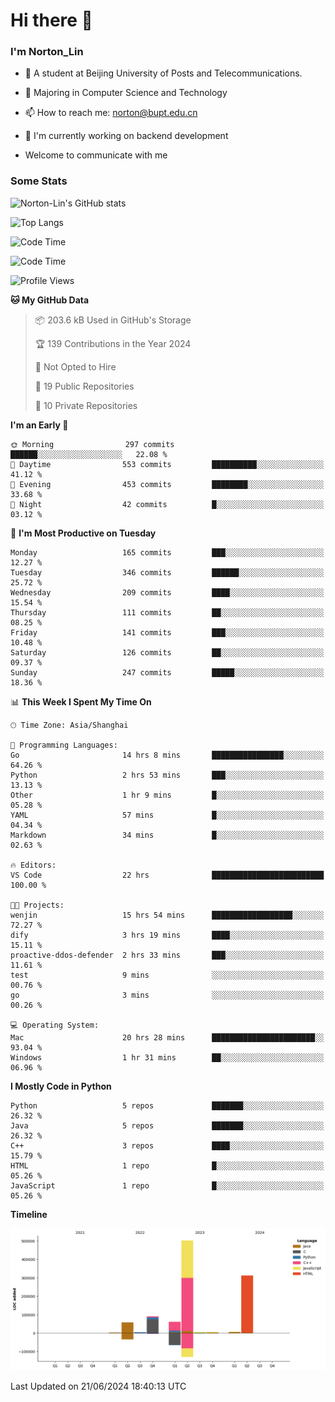 
# Hi there 👋

### I'm Norton_Lin
- 🏫 A student at Beijing University of Posts and Telecommunications.
- 🌱 Majoring in Computer Science and Technology
- 📫 How to reach me: norton@bupt.edu.cn
- 🌱 I'm currently working on backend development

- Welcome to communicate with me

### Some Stats
![Norton-Lin's GitHub stats](https://github-readme-stats.vercel.app/api?username=Norton-Lin&count_private=true&show_icons=true&theme=radical)

![Top Langs](https://github-readme-stats.vercel.app/api/top-langs/?username=Norton-Lin&langs_count=10&layout=compact)

![Code Time](https://github-readme-stats.vercel.app/api/wakatime?username=Norton_Lin)

<!--START_SECTION:waka-->
![Code Time](http://img.shields.io/badge/Code%20Time-678%20hrs%2048%20mins-blue)

![Profile Views](http://img.shields.io/badge/Profile%20Views-0-blue)

**🐱 My GitHub Data** 

> 📦 203.6 kB Used in GitHub's Storage 
 > 
> 🏆 139 Contributions in the Year 2024
 > 
> 🚫 Not Opted to Hire
 > 
> 📜 19 Public Repositories 
 > 
> 🔑 10 Private Repositories 
 > 
**I'm an Early 🐤** 

```text
🌞 Morning                297 commits         ██████░░░░░░░░░░░░░░░░░░░   22.08 % 
🌆 Daytime                553 commits         ██████████░░░░░░░░░░░░░░░   41.12 % 
🌃 Evening                453 commits         ████████░░░░░░░░░░░░░░░░░   33.68 % 
🌙 Night                  42 commits          █░░░░░░░░░░░░░░░░░░░░░░░░   03.12 % 
```
📅 **I'm Most Productive on Tuesday** 

```text
Monday                   165 commits         ███░░░░░░░░░░░░░░░░░░░░░░   12.27 % 
Tuesday                  346 commits         ██████░░░░░░░░░░░░░░░░░░░   25.72 % 
Wednesday                209 commits         ████░░░░░░░░░░░░░░░░░░░░░   15.54 % 
Thursday                 111 commits         ██░░░░░░░░░░░░░░░░░░░░░░░   08.25 % 
Friday                   141 commits         ███░░░░░░░░░░░░░░░░░░░░░░   10.48 % 
Saturday                 126 commits         ██░░░░░░░░░░░░░░░░░░░░░░░   09.37 % 
Sunday                   247 commits         █████░░░░░░░░░░░░░░░░░░░░   18.36 % 
```


📊 **This Week I Spent My Time On** 

```text
🕑︎ Time Zone: Asia/Shanghai

💬 Programming Languages: 
Go                       14 hrs 8 mins       ████████████████░░░░░░░░░   64.26 % 
Python                   2 hrs 53 mins       ███░░░░░░░░░░░░░░░░░░░░░░   13.13 % 
Other                    1 hr 9 mins         █░░░░░░░░░░░░░░░░░░░░░░░░   05.28 % 
YAML                     57 mins             █░░░░░░░░░░░░░░░░░░░░░░░░   04.34 % 
Markdown                 34 mins             █░░░░░░░░░░░░░░░░░░░░░░░░   02.63 % 

🔥 Editors: 
VS Code                  22 hrs              █████████████████████████   100.00 % 

🐱‍💻 Projects: 
wenjin                   15 hrs 54 mins      ██████████████████░░░░░░░   72.27 % 
dify                     3 hrs 19 mins       ████░░░░░░░░░░░░░░░░░░░░░   15.11 % 
proactive-ddos-defender  2 hrs 33 mins       ███░░░░░░░░░░░░░░░░░░░░░░   11.61 % 
test                     9 mins              ░░░░░░░░░░░░░░░░░░░░░░░░░   00.76 % 
go                       3 mins              ░░░░░░░░░░░░░░░░░░░░░░░░░   00.26 % 

💻 Operating System: 
Mac                      20 hrs 28 mins      ███████████████████████░░   93.04 % 
Windows                  1 hr 31 mins        ██░░░░░░░░░░░░░░░░░░░░░░░   06.96 % 
```

**I Mostly Code in Python** 

```text
Python                   5 repos             ███████░░░░░░░░░░░░░░░░░░   26.32 % 
Java                     5 repos             ███████░░░░░░░░░░░░░░░░░░   26.32 % 
C++                      3 repos             ████░░░░░░░░░░░░░░░░░░░░░   15.79 % 
HTML                     1 repo              █░░░░░░░░░░░░░░░░░░░░░░░░   05.26 % 
JavaScript               1 repo              █░░░░░░░░░░░░░░░░░░░░░░░░   05.26 % 
```



**Timeline**

![Lines of Code chart](https://raw.githubusercontent.com/Norton-Lin/Norton-Lin/main/assets/bar_graph.png)


 Last Updated on 21/06/2024 18:40:13 UTC
<!--END_SECTION:waka-->
